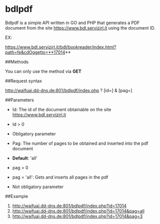 bdlpdf
===
Bdlpdf is a simple API written in GO and PHP that generates a PDF document from the site https://www.bdl.servizirl.it using the document ID.

EX:

https://www.bdl.servizirl.it/bdl/bookreader/index.html?path=fe&cdOggetto=**17014**

##Methods

You can only use the method via **GET**

##Request syntax

http://waifuai.dd-dns.de:801/bdlpdf/index.php
 ? [id=<document id>]
 & [pag=<number of page>]

##Parameters

* Id: The id of the document obtainable on the site https://www.bdl.servizirl.it
 * Id > 0
 * Obligatory parameter
 
* Pag: The number of pages to be obtained and inserted into the pdf document
 * **Default**: 'all'
 * pag > 0
 * pag = 'all': Gets and inserts all pages in the pdf
 * Not obligatory parameter

##Example

1. http://waifuai.dd-dns.de:801/bdlpdf/index.php?id=17014
2. http://waifuai.dd-dns.de:801/bdlpdf/index.php?id=17014&pag=all
3. http://waifuai.dd-dns.de:801/bdlpdf/index.php?id=17014&pag=3
